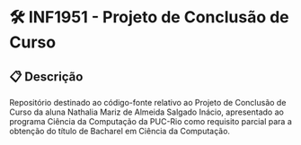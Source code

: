# 🛠 INF1951 - Projeto de Conclusão de Curso

## 📋 Descrição

Repositório destinado ao código-fonte relativo ao Projeto de Conclusão de Curso da aluna Nathalia Mariz de Almeida Salgado Inácio, apresentado ao programa Ciência da Computação da PUC-Rio como requisito parcial para a obtenção do título de Bacharel em Ciência da Computação. 

